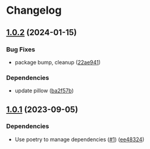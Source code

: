 # Changelog

## [1.0.2](https://github.com/equinor/channest/compare/v1.0.1...v1.0.2) (2024-01-15)


### Bug Fixes

* package bump, cleanup ([22ae941](https://github.com/equinor/channest/commit/22ae9415ec59417251b563b80501c0b16dbbfdd1))


### Dependencies

* update pillow ([ba2f57b](https://github.com/equinor/channest/commit/ba2f57b02a0ff1ec8688ea3ad5a31ef7cd0f6d41))

## [1.0.1](https://github.com/equinor/channest/compare/v1.0.0...v1.0.1) (2023-09-05)


### Dependencies

* Use poetry to manage dependencies ([#1](https://github.com/equinor/channest/issues/1)) ([ee48324](https://github.com/equinor/channest/commit/ee48324ac1958177ea1fa73d19ad8fb644a853d1))
